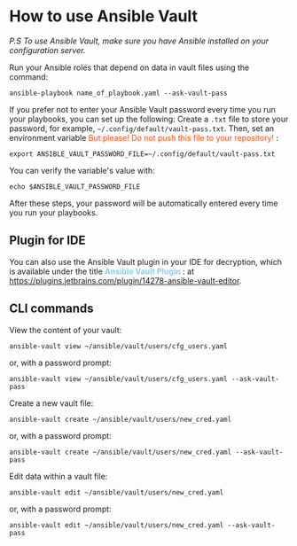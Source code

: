 # How to use Ansible Vault

*P.S To use Ansible Vault, make sure you have Ansible installed on your configuration server.*

Run your Ansible roles that depend on data in vault files using the command:

```commandline
ansible-playbook name_of_playbook.yaml --ask-vault-pass
```

If you prefer not to enter your Ansible Vault password every time you run your playbooks, you can set up the following:
Create a `.txt` file to store your password, for example, `~/.config/default/vault-pass.txt`. Then, set an environment
variable <span style="color: #FF4500;">But please! Do not push this file to your repository! </span>:

```commandline
export ANSIBLE_VAULT_PASSWORD_FILE=~/.config/default/vault-pass.txt
```

You can verify the variable's value with:

```commandline
echo $ANSIBLE_VAULT_PASSWORD_FILE
```

After these steps, your password will be automatically entered every time you run your playbooks.

## Plugin for IDE

You can also use the Ansible Vault plugin in your IDE for decryption, which is available under the
title  <span style="color: #87CEEB;"> **Ansible Vault Plugin** </span>:
at https://plugins.jetbrains.com/plugin/14278-ansible-vault-editor.

## CLI commands

View the content of your vault:

```commandline
ansible-vault view ~/ansible/vault/users/cfg_users.yaml
```

or, with a password prompt:

```commandline
ansible-vault view ~/ansible/vault/users/cfg_users.yaml --ask-vault-pass
```

Create a new vault file:

```commandline
ansible-vault create ~/ansible/vault/users/new_cred.yaml
```

or, with a password prompt:

```commandline
ansible-vault create ~/ansible/vault/users/new_cred.yaml --ask-vault-pass
```

Edit data within a vault file:

```commandline
ansible-vault edit ~/ansible/vault/users/new_cred.yaml
```

or, with a password prompt:

```commandline
ansible-vault edit ~/ansible/vault/users/new_cred.yaml --ask-vault-pass
```

